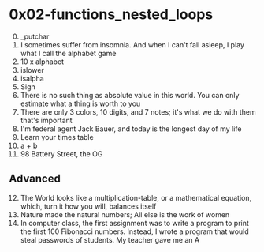 <h1>0x02-functions_nested_loops</h1>

00. &lowbar;putchar<br>
01. I sometimes suffer from insomnia. And when I can't fall asleep, I play what I call the alphabet game<br>
02. 10 x alphabet<br>
03. islower<br>
04. isalpha<br>
05. Sign<br>
06. There is no such thing as absolute value in this world. You can only estimate what a thing is worth to you<br>
07. There are only 3 colors, 10 digits, and 7 notes; it's what we do with them that's important<br>
08. I'm federal agent Jack Bauer, and today is the longest day of my life<br>
09. Learn your times table<br>
10. a + b<br>
11. 98 Battery Street, the OG<br>

<h2>Advanced</h2>

12. The World looks like a multiplication-table, or a mathematical equation, which, turn it how you will,
balances itself<br>
13. Nature made the natural numbers; All else is the work of women<br>
14. In computer class, the first assignment was to write a program to print the first 100 Fibonacci numbers. Instead, I wrote a program that would steal passwords of students. My teacher gave me an A<br>
